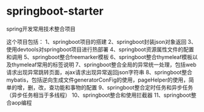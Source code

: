 # springboot-starter
spring开发常用技术整合项目

这个项目包括：
	1、springboot项目的搭建
	2、springboot封装json对象返回
	3、使用devtools对springboot项目进行热部署
	4、springboot资源属性文件的配置和调用
	5、springboot整合freemarker模板
	6、springboot整合thymeleaf模板以及thymeleaf常用的标签说明
	7、springboot整合全局的异常统一处理，包括web请求出现异常跳转页面，ajax请求出现异常返回json字符串
	8、springboot整合mybatis，包括逆向生成文件generatorConFig的使用，pageHelper的使用，简单的增，删，改，查功能和事物的配置
	9、springboot整合定时任务和异步任务（异步任务相当于多线程）
	10、springboot整合和使用拦截器
	11、springboot整合aop编程
